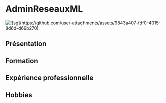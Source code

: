 # AdminReseauxML
<picture>
 <source media="(prefers-color-scheme: dark)" srcset="![sg](https://github.com/user-attachments/assets/f71d2da7-4f6d-42c1-9414-5888e3428070)">
 <source media="(prefers-color-scheme: light)" srcset="YOUR-LIGHTMODE-IMAGE">
 <img alt="![sg](https://github.com/user-attachments/assets/9843a407-fdf0-4015-8d6d-d69b270)" src="YOUR-DEFAULT-IMAGE">
</picture> 

## Présentation
## Formation
## Expérience professionnelle
## Hobbies

